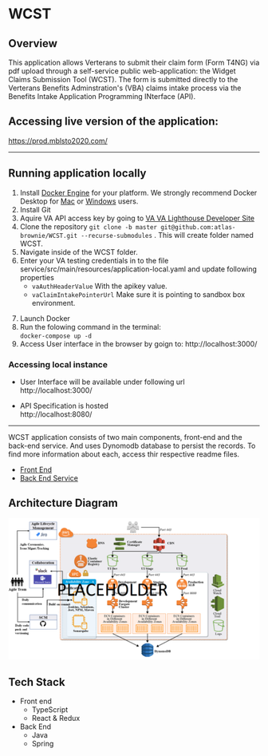 # WCST

## Overview
This application allows Verterans to submit their claim form (Form T4NG) via pdf upload through a self-service public web-application: the Widget Claims Submission Tool (WCST). 
The form is submitted directly to the Verterans Benefits Adminstration's (VBA) claims intake process via the Benefits Intake Application Programming INterface (API).


## Accessing live version of the application:  
https://prod.mblsto2020.com/


---

## Running application locally

1. Install [Docker Engine](https://docs.docker.com/engine/install/) for your platform. We strongly recommend Docker Desktop for [Mac](https://docs.docker.com/engine/install/) or [Windows](https://docs.docker.com/docker-for-windows/install/) users.
2. Install Git
3. Aquire VA API access key by going to [VA VA Lighthouse Developer Site](https://developer.va.gov/apply)
4. Clone the repository  `git clone -b master git@github.com:atlas-brownie/WCST.git --recurse-submodules` . This will create folder named WCST.
4. Navigate inside of the WCST folder.
5. Enter your VA testing credentials in to the file service/src/main/resources/application-local.yaml and update following properties
   - `vaAuthHeaderValue` With the apikey value.
   - `vaClaimIntakePointerUrl` Make sure it is pointing to sandbox box environment.
7) Launch Docker
8) Run the folowing command in the terminal:   
     `docker-compose up -d`
9) Access User interface in the browser by goign to: http://localhost:3000/
    

### Accessing local instance

* User Interface will be available under following url  
http://localhost:3000/

* API Specification is hosted   
http://localhost:8080/


---

WCST application consists of two main components, front-end and the back-end service. And uses Dynomodb database to persist the records.
To find more information about each, access thir respective readme files.
* [Front End](https://github.com/atlas-brownie/WCST-UI/blob/master/README.md)
* [Back End Service](https://github.com/atlas-brownie/WCST-Services/blob/master/README.md)

## Architecture Diagram
![Architecture](assets/Architecture_Tools.png)

## Tech Stack
* Front end
  * TypeScript
  * React & Redux
* Back End 
  * Java 
  * Spring

